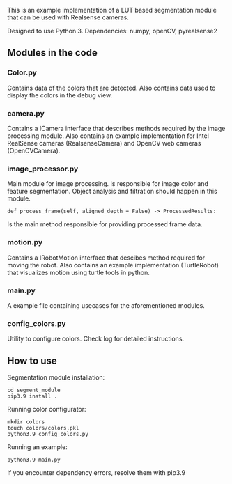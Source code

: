 This is an example implementation of a LUT based segmentation module that can be used with Realsense cameras.

Designed to use Python 3. Dependencies: numpy, openCV, pyrealsense2

## Modules in the code

### Color.py
Contains data of the colors that are detected. Also contains data used to display the colors in the debug view.

### camera.py
Contains a ICamera interface that describes methods required by the image processing module. Also contains an example implementation for Intel RealSense cameras (RealsenseCamera) and OpenCV web cameras (OpenCVCamera).

### image_processor.py 
Main module for image processing. Is responsible for image color and feature segmentation. Object analysis and filtration should happen in this module.
```
def process_frame(self, aligned_depth = False) -> ProcessedResults: 
```
Is the main method responsible for providing processed frame data.

### motion.py
Contains a IRobotMotion interface that descibes method required for moving the robot. Also contains an example implementation (TurtleRobot) that visualizes motion using turtle tools in python.

### main.py
A example file containing usecases for the aforementioned modules.

### config_colors.py
Utility to configure colors. Check log for detailed instructions.

## How to use

Segmentation module installation:
```
cd segment_module
pip3.9 install .
```

Running color configurator:
```
mkdir colors
touch colors/colors.pkl
python3.9 config_colors.py
```

Running an example:
```
python3.9 main.py
```

If you encounter dependency errors, resolve them with pip3.9
